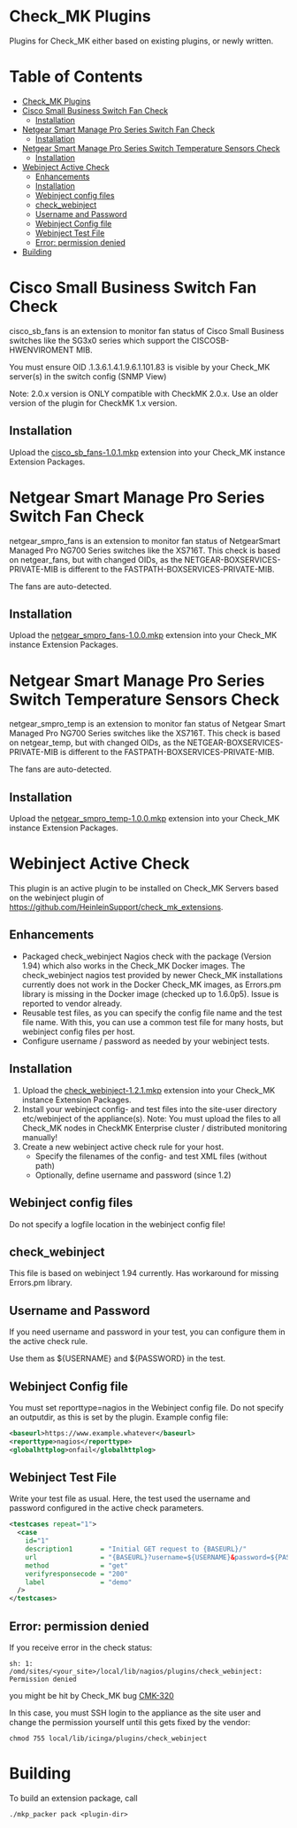 # Check_MK Plugins

Plugins for Check_MK either based on existing plugins, or newly written.


[TOC levels=1-5]: #

# Table of Contents
- [Check_MK Plugins](#check_mk-plugins)
- [Cisco Small Business Switch Fan Check](#cisco-small-business-switch-fan-check)
  - [Installation](#installation)
- [Netgear Smart Manage Pro Series Switch Fan Check](#netgear-smart-manage-pro-series-switch-fan-check)
  - [Installation](#installation-1)
- [Netgear Smart Manage Pro Series Switch Temperature Sensors Check](#netgear-smart-manage-pro-series-switch-temperature-sensors-check)
  - [Installation](#installation-2)
- [Webinject Active Check](#webinject-active-check)
  - [Enhancements](#enhancements)
  - [Installation](#installation-3)
  - [Webinject config files](#webinject-config-files)
  - [check_webinject](#check_webinject)
  - [Username and Password](#username-and-password)
  - [Webinject Config file](#webinject-config-file)
  - [Webinject Test File](#webinject-test-file)
  - [Error: permission denied](#error-permission-denied)
- [Building](#building)

# Cisco Small Business Switch Fan Check

cisco_sb_fans is an extension to monitor fan status of Cisco Small Business switches like the SG3x0 series 
which support the CISCOSB-HWENVIROMENT MIB.

You must ensure OID .1.3.6.1.4.1.9.6.1.101.83 is visible by your Check_MK server(s) in the switch config (SNMP View)

Note: 2.0.x version is ONLY compatible with CheckMK 2.0.x. Use an older version of the plugin for CheckMK 1.x version.

## Installation
Upload the [cisco_sb_fans-1.0.1.mkp](https://github.com/robertoschwald/check_mk_plugins/releases/download/sb_fan_1.0.1/cisco_sb_fans-1.0.1.mkp) extension into your Check_MK instance Extension Packages.



# Netgear Smart Manage Pro Series Switch Fan Check
netgear_smpro_fans is an extension to monitor fan status of NetgearSmart Managed Pro NG700 Series switches like the XS716T.
This check is based on netgear_fans, but with changed OIDs, as the NETGEAR-BOXSERVICES-PRIVATE-MIB is different to the FASTPATH-BOXSERVICES-PRIVATE-MIB.

The fans are auto-detected.

## Installation
Upload the [netgear_smpro_fans-1.0.0.mkp](https://github.com/robertoschwald/check_mk_plugins/releases/download/smpro_fans_1.0.0/netgear_smpro_fans-1.0.0.mkp) extension into your Check_MK instance Extension Packages.



# Netgear Smart Manage Pro Series Switch Temperature Sensors Check
netgear_smpro_temp is an extension to monitor fan status of Netgear Smart Managed Pro NG700 Series switches like the XS716T.
This check is based on netgear_temp, but with changed OIDs, as the NETGEAR-BOXSERVICES-PRIVATE-MIB is different to the FASTPATH-BOXSERVICES-PRIVATE-MIB.

The fans are auto-detected.

## Installation
Upload the [netgear_smpro_temp-1.0.0.mkp](https://github.com/robertoschwald/check_mk_plugins/releases/download/smpro_temp_1.0.0/netgear_smpro_temp-1.0.0.mkp) extension into your Check_MK instance Extension Packages.



# Webinject Active Check
This plugin is an active plugin to be installed on Check_MK Servers based on the webinject plugin of https://github.com/HeinleinSupport/check_mk_extensions.  

## Enhancements
- Packaged check_webinject Nagios check with the package (Version 1.94) which also works in the Check_MK Docker images. The check_webinject nagios test provided by newer Check_MK installations currently does not work in the Docker Check_MK images, as Errors.pm library is missing in the Docker image (checked up to 1.6.0p5). Issue is reported to vendor already.
- Reusable test files, as you can specify the config file name and the test file name. With this, you can use a common test file for many hosts, but webinject config files per host.
- Configure username / password as needed by your webinject tests.

## Installation
1. Upload the [check_webinject-1.2.1.mkp](https://github.com/robertoschwald/check_mk_plugins/releases/download/1.2.1/check_webinject-1.2.1.mkp) extension into your Check_MK instance Extension Packages.
2. Install your webinject config- and test files into the site-user directory etc/webinject of the appliance(s).
   Note: You must upload the files to all Check_MK nodes in CheckMK Enterprise cluster / distributed monitoring manually!
3. Create a new webinject active check rule for your host. 
    - Specify the filenames of the config- and test XML files (without path)   
    - Optionally, define username and password (since 1.2)

## Webinject config files
Do not specify a logfile location in the webinject config file!

## check_webinject
This file is based on webinject 1.94 currently. Has workaround for missing Errors.pm library.

## Username and Password
If you need username and password in your test, you can configure them in the active check rule.

Use them as ${USERNAME} and ${PASSWORD} in the test.

## Webinject Config file
You must set reporttype=nagios in the Webinject config file. Do not specify an outputdir, as this is set by the plugin.
Example config file:
```xml
<baseurl>https://www.example.whatever</baseurl>
<reporttype>nagios</reporttype>
<globalhttplog>onfail</globalhttplog>
```

## Webinject Test File
Write your test file as usual. Here, the test used the username and password configured in the active check parameters.
```xml
<testcases repeat="1">
  <case
    id="1"
    description1       = "Initial GET request to {BASEURL}/"
    url                = "{BASEURL}?username=${USERNAME}&password=${PASSWORD}"
    method             = "get"
    verifyresponsecode = "200"
    label              = "demo"
  />
</testcases>
```
## Error: permission denied
If you receive error in the check status:
```
sh: 1: /omd/sites/<your_site>/local/lib/nagios/plugins/check_webinject: Permission denied
```
you might be hit by Check_MK bug [CMK-320](https://mathias-kettner.de/bugs.php?bug_id=CMK-320)

In this case, you must SSH login to the appliance as the site user and change the permission yourself until this gets fixed by the vendor:
```
chmod 755 local/lib/icinga/plugins/check_webinject
```


# Building
To build an extension package, call
```
./mkp_packer pack <plugin-dir>
```
